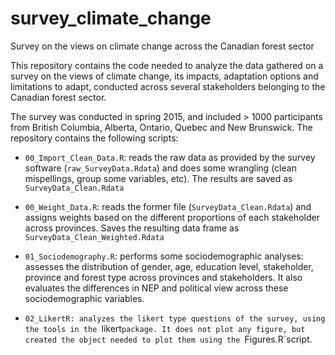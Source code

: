 # survey_climate_change
Survey on the views on climate change across the Canadian forest sector

This repository contains the code needed to analyze the data gathered on a survey on the views of climate change,
its impacts, adaptation options and limitations to adapt, conducted across several stakeholders belonging to the Canadian forest sector.

The survey was conducted in spring 2015, and included > 1000 participants from British Columbia, Alberta, Ontario, Quebec and
New Brunswick. The repository contains the following scripts:


* `00_Import_Clean_Data.R`: reads the raw data as provided by the survey software (`raw_SurveyData.Rdata`) and does some wrangling 
(clean mispellings, group some variables, etc). The results are saved as `SurveyData_Clean.Rdata`

* `00_Weight_Data.R`: reads the former file (`SurveyData_Clean.Rdata`) and assigns weights based on the different proportions of each 
stakeholder across provinces. Saves the resulting data frame as `SurveyData_Clean_Weighted.Rdata`

* `01_Sociodemography.R`: performs some sociodemographic analyses: assesses the distribution of gender, age, education level, stakeholder, province and forest type across provinces and stakeholders. It also evaluates the differences in NEP and political view across these sociodemographic variables.

* `02_LikertR: analyzes the likert type questions of the survey, using the tools in the `likert`package. It does not plot any figure, but created the object needed to plot them using the `Figures.R`script.



